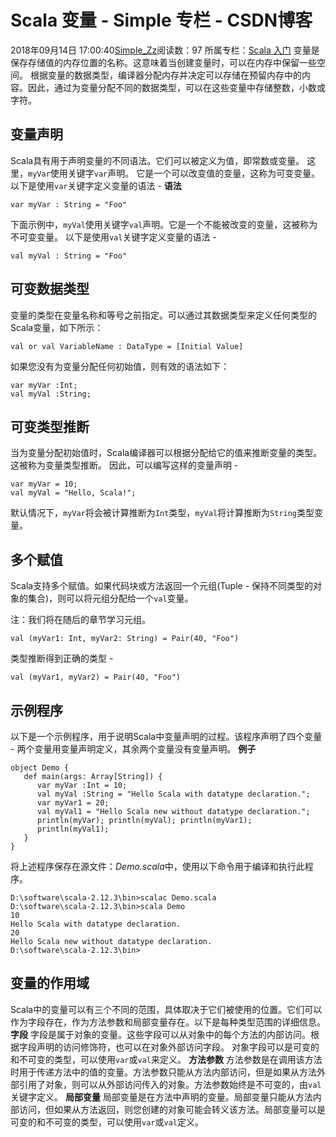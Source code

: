 # Scala  变量 - Simple 专栏 - CSDN博客
2018年09月14日 17:00:40[Simple_Zz](https://me.csdn.net/love284969214)阅读数：97
所属专栏：[Scala 入门](https://blog.csdn.net/column/details/27500.html)
变量是保存存储值的内存位置的名称。这意味着当创建变量时，可以在内存中保留一些空间。
根据变量的数据类型，编译器分配内存并决定可以存储在预留内存中的内容。因此，通过为变量分配不同的数据类型，可以在这些变量中存储整数，小数或字符。
## 变量声明
Scala具有用于声明变量的不同语法。它们可以被定义为值，即常数或变量。 这里，`myVar`使用关键字`var`声明。 它是一个可以改变值的变量，这称为可变变量。 以下是使用`var`关键字定义变量的语法 -
**语法**
```
var myVar : String = "Foo"
```
下面示例中，`myVal`使用关键字`val`声明。它是一个不能被改变的变量，这被称为不可变变量。 以下是使用`val`关键字定义变量的语法 -
```
val myVal : String = "Foo"
```
## 可变数据类型
变量的类型在变量名称和等号之前指定。可以通过其数据类型来定义任何类型的Scala变量，如下所示：
```
val or val VariableName : DataType = [Initial Value]
```
如果您没有为变量分配任何初始值，则有效的语法如下：
```
var myVar :Int;
val myVal :String;
```
## 可变类型推断
当为变量分配初始值时，Scala编译器可以根据分配给它的值来推断变量的类型。这被称为变量类型推断。 因此，可以编写这样的变量声明 -
```
var myVar = 10;
val myVal = "Hello, Scala!";
```
默认情况下，`myVar`将会被计算推断为`Int`类型，`myVal`将计算推断为`String`类型变量。
## 多个赋值
Scala支持多个赋值。如果代码块或方法返回一个元组(Tuple - 保持不同类型的对象的集合)，则可以将元组分配给一个`val`变量。
> 
注：我们将在随后的章节学习元组。
```
val (myVar1: Int, myVar2: String) = Pair(40, "Foo")
```
类型推断得到正确的类型 -
```
val (myVar1, myVar2) = Pair(40, "Foo")
```
## 示例程序
以下是一个示例程序，用于说明Scala中变量声明的过程。该程序声明了四个变量 - 两个变量用变量声明定义，其余两个变量没有变量声明。
**例子**
```
object Demo {
   def main(args: Array[String]) {
      var myVar :Int = 10;
      val myVal :String = "Hello Scala with datatype declaration.";
      var myVar1 = 20;
      val myVal1 = "Hello Scala new without datatype declaration.";
      println(myVar); println(myVal); println(myVar1); 
      println(myVal1);
   }
}
```
将上述程序保存在源文件：*Demo.scala*中，使用以下命令用于编译和执行此程序。
```
D:\software\scala-2.12.3\bin>scalac Demo.scala
D:\software\scala-2.12.3\bin>scala Demo
10
Hello Scala with datatype declaration.
20
Hello Scala new without datatype declaration.
D:\software\scala-2.12.3\bin>
```
## 变量的作用域
Scala中的变量可以有三个不同的范围，具体取决于它们被使用的位置。它们可以作为字段存在，作为方法参数和局部变量存在。以下是每种类型范围的详细信息。
**字段**
字段是属于对象的变量。这些字段可以从对象中的每个方法的内部访问。根据字段声明的访问修饰符，也可以在对象外部访问字段。 对象字段可以是可变的和不可变的类型，可以使用`var`或`val`来定义。
**方法参数**
方法参数是在调用该方法时用于传递方法中的值的变量。方法参数只能从方法内部访问，但是如果从方法外部引用了对象，则可以从外部访问传入的对象。方法参数始终是不可变的，由`val`关键字定义。
**局部变量**
局部变量是在方法中声明的变量。局部变量只能从方法内部访问，但如果从方法返回，则您创建的对象可能会转义该方法。局部变量可以是可变的和不可变的类型，可以使用`var`或`val`定义。
